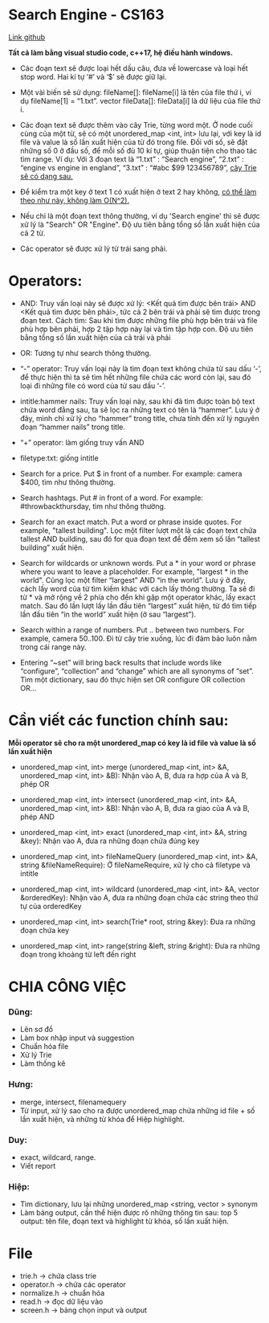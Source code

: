 # Search Engine - CS163

[Link github](https://github.com/leviosarz/Search-Engine-CS163)

**Tất cả làm bằng visual studio code, c++17, hệ điều hành windows.**

- Các đoạn text sẽ được loại hết dấu câu, đưa về lowercase và loại hết stop word. Hai kí tự ‘#’ và ‘$’ sẽ được giữ lại.

- Một vài biến sẽ sử dụng:
fileName[]: fileName[i] là tên của file thứ i, ví dụ fileName[1] = “1.txt”.
vector <string> fileData[]: fileData[i] là dữ liệu của file thứ i.

- Các đoạn text sẽ được thêm vào cây Trie, từng word một. Ở node cuối cùng của một từ, sẽ có một unordered_map <int, int> lưu lại, với key là id file và value là số lần xuất hiện của từ đó trong file. Đối với số, sẽ đặt những số 0 ở đầu số, để mỗi số đủ 10 kí tự, giúp thuận tiện cho thao tác tìm range.
Ví dụ: Với 3 đoạn text là “1.txt” : “Search engine”, “2.txt” : “engine vs engine in england”, “3.txt” : “#abc $99 123456789”, [cây Trie sẽ có dạng sau.](https://studenthcmusedu-my.sharepoint.com/:i:/g/personal/20125127_student_hcmus_edu_vn/EamnA0oCfpFDsLKpZr9cbSMB84PErnz8LXeD_pMI-d4YFA?e=Wf3Dga)

- Để kiểm tra một key ở text 1 có xuất hiện ở text 2 hay không, [có thể làm theo như này, không làm O(N^2).](https://ideone.com/3a4AID)

- Nếu chỉ là một đoạn text thông thường, ví dụ 'Search engine' thì sẽ được xử lý là "Search" OR "Engine". Độ ưu tiên bằng tổng số lần xuất hiện của cả 2 từ.

- Các operator sẽ được xử lý từ trái sang phải.

# Operators:

- AND: Truy vấn loại này sẽ được xử lý: <Kết quả tìm được bên trái> AND <Kết quả tìm được bên phải>, tức cả 2 bên trái và phải sẽ tìm được trong đoạn text.
Cách tìm: Sau khi tìm được những file phù hợp bên trái và file phù hợp bên phải, hợp 2 tập hợp này lại và tìm tập hợp con. Độ ưu tiên bằng tổng số lần xuất hiện của cả trái và phải

- OR: Tương tự như search thông thường.

- “-” operator: Truy vấn loại này là tìm đoạn text không chứa từ sau dấu ‘-’, để thực hiện thì ta sẽ tìm hết những file chứa các word còn lại, sau đó loại đi những file có word của từ sau dấu ‘-’.

- intitle:hammer nails: Truy vấn loại này, sau khi đã tìm được toàn bộ text chứa word đằng sau, ta sẽ lọc ra những text có tên là “hammer”. Lưu ý ở đây, mình chỉ xử lý cho “hammer” trong title, chưa tính đến xử lý nguyên đoạn “hammer nails” trong title.

- “+” operator: làm giống truy vấn AND

- filetype:txt: giống intitle

- Search for a price. Put $ in front of a number. For example: camera $400, tìm như thông thường.

- Search hashtags. Put # in front of a word. For example: #throwbackthursday, tìm như thông thường.

- Search for an exact match. Put a word or phrase inside quotes. For example, "tallest building". Lọc một filter lượt một là các đoạn text chứa tallest AND building, sau đó for qua đoạn text để đếm xem số lần “tallest building” xuất hiện.

- Search for wildcards or unknown words. Put a * in your word or phrase where you want to leave a placeholder. For example, "largest * in the world". Cũng lọc một filter “largest” AND “in the world”. Lưu ý ở đây, cách lấy word của từ tìm kiếm khác với cách lấy thông thường. Ta sẽ đi từ * và mở rộng về 2 phía cho đến khi gặp một operator khác, lấy exact match. Sau đó lần lượt lấy lần đầu tiên “largest” xuất hiện, từ đó tìm tiếp lần đầu tiên “in the world” xuất hiện (ở sau “largest”).

- Search within a range of numbers. Put .. between two numbers. For example, camera $50..$100. Đi từ cây trie xuống, lúc đi đảm bảo luôn nằm trong cái range này.

- Entering “~set” will bring back results that include words like “configure”, “collection” and “change” which are all synonyms of “set”. Tìm một dictionary, sau đó thực hiện set OR configure OR collection OR…

# Cần viết các function chính sau:

**Mỗi operator sẽ cho ra một unordered_map có key là id file và value là số lần xuất hiện**

- unordered_map <int, int> merge (unordered_map <int, int> &A, unordered_map <int, int> &B): Nhận vào A, B, đưa ra hợp của A và B, phép OR

- unordered_map <int, int> intersect (unordered_map <int, int> &A, unordered_map <int, int> &B): Nhận vào A, B, đưa ra giao của A và B, phép AND

- unordered_map <int, int> exact (unordered_map <int, int> &A, string &key): Nhận vào A, đưa ra những đoạn chứa đúng key

- unordered_map <int, int> fileNameQuery (unordered_map <int, int> &A, string &fileNameRequire): Ở fileNameRequire, xử lý cho cả filetype và intitle

- unordered_map <int, int> wildcard (unordered_map <int, int> &A, vector <string> &orderedKey): Nhận vào A, đưa ra những đoạn chứa các string theo thứ tự của orderedKey

- unordered_map <int, int> search(Trie* root, string &key): Đưa ra những đoạn chứa key

- unordered_map <int, int> range(string &left, string &right): Đưa ra những đoạn trong khoảng từ left đến right

# CHIA CÔNG VIỆC
### Dũng:
- Lên sơ đồ
- Làm box nhập input và suggestion
- Chuẩn hóa file
- Xử lý Trie
- Làm thống kê
### Hưng:
- merge, intersect, filenamequery
- Từ input, xử lý sao cho ra được unordered_map chứa những id file + số lần xuất hiện, và những từ khóa để Hiệp highlight.
### Duy:
- exact, wildcard, range.
- Viết report
### Hiệp:
- Tìm dictionary, lưu lại những unordered_map <string, vector<string> > synonym
- Làm bảng output, cần thể hiện được rõ những thông tin sau: top 5 output: tên file, đoạn text và highlight từ khóa, số lần xuất hiện.

# File
- trie.h -> chứa class trie
- operator.h -> chứa các operator
- normalize.h -> chuẩn hóa
- read.h -> đọc dữ liệu vào
- screen.h -> bảng chọn input và output


